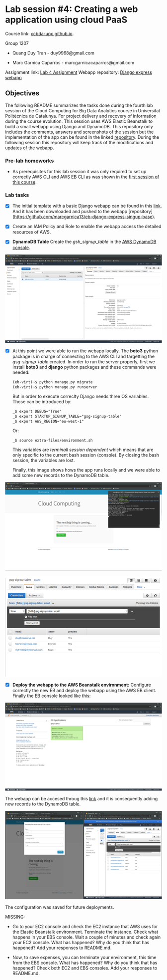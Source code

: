 # Lab session #4: Creating a web application using cloud PaaS

Course link: [ccbda-upc.github.io](https://ccbda-upc.github.io/).

Group 1207

-   Quang Duy Tran - duy9968\@gmail.com

-   Marc Garnica Caparros - marcgarnicacaparros\@gmail.com

Assignment link: [Lab 4 Assignment](https://github.com/CCBDA-UPC/Assignments-2018/blob/master/Lab04.md)
Webapp repository: [Django express webapp](https://github.com/marcgarnica13/eb-django-express-singup-base)

## Objectives

The following README summarizes the tasks done during the fourth lab session
of the Cloud Computing for Big Data Analytics course in Universitat Politècnica
de Catalunya. For project delivery and recovery of information during the course evolution.
This session uses AWS Elastic Beanstalk to build a small webapp using Django and DynamoDB. This repository only includes the comments, answers and screenshots of the session but the implementation of the app can be found in the linked [repository](https://github.com/marcgarnica13/eb-django-express-singup-base). During the following session this repository will keep track of the modifications and updates of the webapp.

### Pre-lab homeworks

-   As prerequisites for this lab session it was only required to set up correctly AWS CLI and AWS EB CLI as was shown in the [first session of this course](https://github.com/CCBDA-UPC/Cloud-Computing-QuickStart/blob/master/Quick-Start-AWS.md).

### Lab tasks

-  [x] The initial template with a basic Django webapp can be found in this [link](https://github.com/CCBDA-UPC/eb-django-express-signup-base). And it has been downloaded and pushed to the webapp [repository] (https://github.com/marcgarnica13/eb-django-express-singup-base).

-  [x] Create an IAM Policy and Role to enable the webapp access the detailed resources of AWS.
-  [x] **DynamoDB Table** Create the *gsh_signup_table* in the [AWS DynamoDB console](https://console.aws.amazon.com/dynamodb/home).

![DynamoDB setup](img/setup_dynamo.png)

-  [x] At this point we were able to run the webapp locally. The **boto3** python package is in charge of connecting to the AWS CLI and targetting the *gsg-signup-table* created. In order to run the server properly, first we install **boto3** and **django** python packages and these commands were needed:

  ```
  (eb-virt)~$ python manage.py migrate
  (eb-virt)~$ python manage.py runserver
  ```

  But in order to execute correclty Django needs three OS variables. Those can be introduced by:

  ```
  _$ export DEBUG="True"
  _$ export STARTUP_SIGNUP_TABLE="gsg-signup-table"
  _$ export AWS_REGION="eu-west-1"
  ```

  Or:
  ```
  _$ source extra-files/environment.sh
  ```

  This variables are *terminall session dependent* which means that are only specific to the current bash session (console). By closing the bash session, the variables are lost.

  Finally, this image shows hows the app runs locally and we were able to add some new records to the DynamoDB table.

![Runnng webapp locally](img/app_local.png)

![Adding new records](img/records_local.png)

-  [x] **Deploy the webapp to the AWS Beanstalk environment:** Configure correctly the new EB and deploy the webapp using the AWS EB client. Finally the EB console looked like this:

![EB console](img/eb_console.png)

  The webapp can be accesed throug this [link](http://gsgsignup-j4mtn-env.eu-west-1.elasticbeanstalk.com/) and it is consequently adding new records to the DynamoDB table.

![App deployed](img/deploy_app.png)

  The configuration was saved for future deployments.


MISSING:
-  Go to your EC2 console and check the EC2 instance that AWS uses for the Elastic Beanstalk environment. Terminate the instance. Check what happens in your EBS console. Wait a couple of minutes and check again your EC2 console. What has happened? Why do you think that has happened? Add your responses to README.md.

-  Now, to save expenses, you can terminate your environment, this time from the EBS console. What has happened? Why do you think that has happened? Check both EC2 and EBS consoles. Add your responses to README.md.
